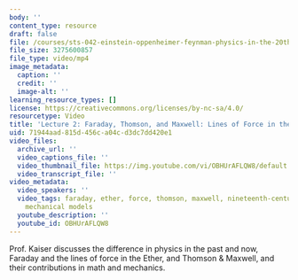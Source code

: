 ```yaml
---
body: ''
content_type: resource
draft: false
file: /courses/sts-042-einstein-oppenheimer-feynman-physics-in-the-20th-century-fall-2020/ocw_8225_sts042_lecture02_2020sep09_360p_16_9.mp4
file_size: 3275600857
file_type: video/mp4
image_metadata:
  caption: ''
  credit: ''
  image-alt: ''
learning_resource_types: []
license: https://creativecommons.org/licenses/by-nc-sa/4.0/
resourcetype: Video
title: 'Lecture 2: Faraday, Thomson, and Maxwell: Lines of Force in the Ether'
uid: 71944aad-815d-456c-a04c-d3dc7dd420e1
video_files:
  archive_url: ''
  video_captions_file: ''
  video_thumbnail_file: https://img.youtube.com/vi/OBHUrAFLQW8/default.jpg
  video_transcript_file: ''
video_metadata:
  video_speakers: ''
  video_tags: faraday, ether, force, thomson, maxwell, nineteenth-century, induction,
    mechanical models
  youtube_description: ''
  youtube_id: OBHUrAFLQW8
---
```

Prof. Kaiser discusses the difference in physics in the past and now, Faraday and the lines of force in the Ether, and Thomson & Maxwell, and their contributions in math and mechanics.